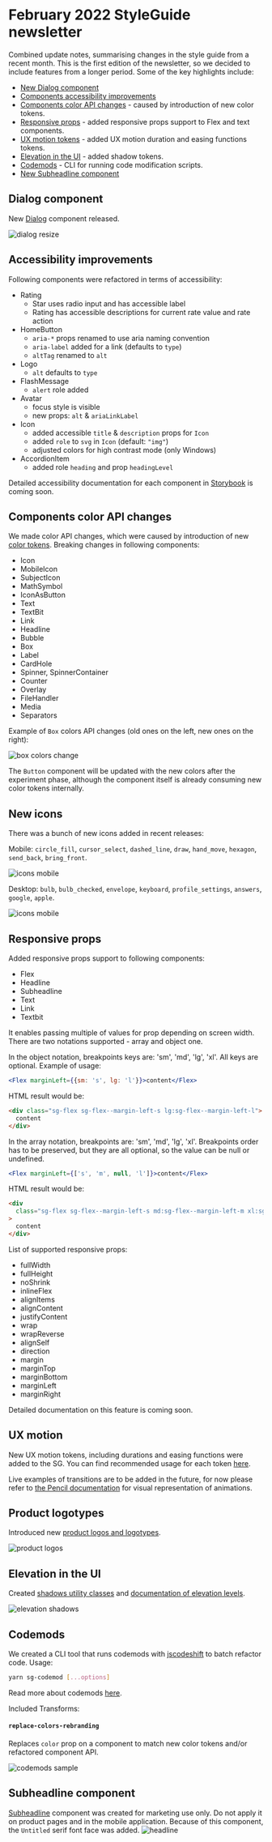 # February 2022 StyleGuide newsletter

Combined update notes, summarising changes in the style guide from a recent month. This is the first edition of the newsletter, so we decided to include features from a longer period. Some of the key highlights include:

- [New Dialog component](#dialog-component)
- [Components accessibility improvements](#accessibility-improvements)
- [Components color API changes](#components-color-api-changes) - caused by introduction of new color tokens.
- [Responsive props](#responsive-props) - added responsive props support to Flex and text components.
- [UX motion tokens](#ux-motion) - added UX motion duration and easing functions tokens.
- [Elevation in the UI](#elevation-in-the-ui) - added shadow tokens.
- [Codemods](#codemods) - CLI for running code modification scripts.
- [New Subheadline component](#subheadline-component)

## Dialog component

New [Dialog](https://style-guide.brainly.com/?path=/story/components-dialog--default) component released.

![dialog resize](./assets/dialog-resize.gif)

## Accessibility improvements

Following components were refactored in terms of accessibility:

- Rating
  - Star uses radio input and has accessible label
  - Rating has accessible descriptions for current rate value and rate action
- HomeButton
  - `aria-*` props renamed to use aria naming convention
  - `aria-label` added for a link (defaults to `type`)
  - `altTag` renamed to `alt`
- Logo
  - `alt` defaults to `type`
- FlashMessage
  - `alert` role added
- Avatar
  - focus style is visible
  - new props: `alt` & `ariaLinkLabel`
- Icon
  - added accessible `title` & `description` props for `Icon`
  - added `role` to `svg` in `Icon` (default: `"img"`)
  - adjusted colors for high contrast mode (only Windows)
- AccordionItem
  - added role `heading` and prop `headingLevel`

Detailed accessibility documentation for each component in [Storybook](https://style-guide.brainly.com/) is coming soon.

## Components color API changes

We made color API changes, which were caused by introduction of new [color tokens](https://style-guide.brainly.com/?path=/story/foundation-%E2%9C%A8-colors--page). Breaking changes in following components:

- Icon
- MobileIcon
- SubjectIcon
- MathSymbol
- IconAsButton
- Text
- TextBit
- Link
- Headline
- Bubble
- Box
- Label
- CardHole
- Spinner, SpinnerContainer
- Counter
- Overlay
- FileHandler
- Media
- Separators

Example of `Box` colors API changes (old ones on the left, new ones on the right):

![box colors change](./assets/box-colors-change.png)

The `Button` component will be updated with the new colors after the experiment phase, although the component itself is already consuming new color tokens internally.

## New icons

There was a bunch of new icons added in recent releases:

Mobile: `circle_fill`, `cursor_select`, `dashed_line`, `draw`, `hand_move`, `hexagon`, `send_back`, `bring_front`.

![icons mobile](./assets/icons-mobile-feb.png)

Desktop: `bulb`, `bulb_checked`, `envelope`, `keyboard`, `profile_settings`, `answers`, `google`, `apple`.

![icons mobile](./assets/icons-desktop-feb.png)

## Responsive props

Added responsive props support to following components:

- Flex
- Headline
- Subheadline
- Text
- Link
- Textbit

It enables passing multiple of values for prop depending on screen width. There are two notations supported - array and object one.

In the object notation, breakpoints keys are: 'sm', 'md', 'lg', 'xl'. All keys are optional.
Example of usage:

```jsx
<Flex marginLeft={{sm: 's', lg: 'l'}}>content</Flex>
```

HTML result would be:

```html
<div class="sg-flex sg-flex--margin-left-s lg:sg-flex--margin-left-l">
  content
</div>
```

In the array notation, breakpoints are: 'sm', 'md', 'lg', 'xl'. Breakpoints order has to be preserved, but they are all optional, so the value can be null or undefined.

```jsx
<Flex marginLeft={['s', 'm', null, 'l']}>content</Flex>
```

HTML result would be:

```html
<div
  class="sg-flex sg-flex--margin-left-s md:sg-flex--margin-left-m xl:sg-flex--margin-left-l"
>
  content
</div>
```

List of supported responsive props:

- fullWidth
- fullHeight
- noShrink
- inlineFlex
- alignItems
- alignContent
- justifyContent
- wrap
- wrapReverse
- alignSelf
- direction
- margin
- marginTop
- marginBottom
- marginLeft
- marginRight

Detailed documentation on this feature is coming soon.

## UX motion

New UX motion tokens, including durations and easing functions were added to the SG. You can find recommended usage for each token [here](https://style-guide.brainly.com/?path=/story/foundation-%E2%9C%A8-ux-motion--page).

Live examples of transitions are to be added in the future, for now please refer to [the Pencil documentation](https://design.brainly.com/8adfd5f36/p/091f75-ux-motion/b/5018fa) for visual representation of animations.

## Product logotypes

Introduced new [product logos and logotypes](https://style-guide.brainly.com/?path=/story/components-logo--product-logos).

![product logos](./assets/product-logos.png)

## Elevation in the UI

Created [shadows utility classes](https://style-guide.brainly.com/?path=/story/utilities-shadows--page) and [documentation of elevation levels](https://style-guide.brainly.com/?path=/docs/foundation-%E2%9C%A8-shadows--page).

![elevation shadows](./assets/elevation-shadows.png)

## Codemods

We created a CLI tool that runs codemods with [jscodeshift](https://github.com/facebook/jscodeshift) to batch refactor code.
Usage:

```sh
yarn sg-codemod [...options]
```

Read more about codemods [here](../CODEMODS.md).

Included Transforms:

#### `replace-colors-rebranding`

Replaces `color` prop on a component to match new color tokens and/or refactored component API.

![codemods sample](./assets/codemod-sample.gif)

## Subheadline component

[Subheadline](https://style-guide.brainly.com/?path=/story/components-subheadline--sizes) component was created for marketing use only. Do not apply it on product pages and in the mobile application. Because of this component, the `Untitled` serif font face was added.
![headline](./assets/headline.png)
